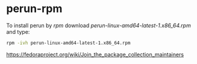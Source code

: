 # perun-rpm
To install perun by _rpm_ download _perun-linux-amd64-latest-1.x86_64.rpm_ and type:
```bash
rpm -ivh perun-linux-amd64-latest-1.x86_64.rpm
```
https://fedoraproject.org/wiki/Join_the_package_collection_maintainers
